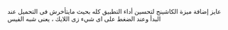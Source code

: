 عايز إضافة ميزة الكاشينج لتحسين أداء التطبيق كله بحيث مايتأخرش فى التحميل عند البدأ وعند الضغط على اى شيء زى اللايك ، يعنى شبه الفيس 